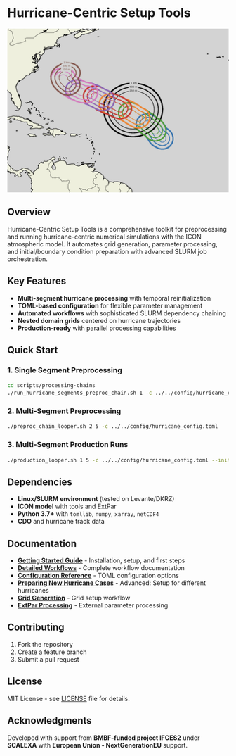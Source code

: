 # Hurricane-Centric Setup Tools

![Hurricane Simulation](docs/images/hurri.jpg)

## Overview

Hurricane-Centric Setup Tools is a comprehensive toolkit for preprocessing and running hurricane-centric numerical simulations with the ICON atmospheric model. It automates grid generation, parameter processing, and initial/boundary condition preparation with advanced SLURM job orchestration.

## Key Features

- **Multi-segment hurricane processing** with temporal reinitialization
- **TOML-based configuration** for flexible parameter management  
- **Automated workflows** with sophisticated SLURM dependency chaining
- **Nested domain grids** centered on hurricane trajectories
- **Production-ready** with parallel processing capabilities

## Quick Start

### 1. Single Segment Preprocessing
```bash
cd scripts/processing-chains
./run_hurricane_segments_preproc_chain.sh 1 -c ../../config/hurricane_config.toml
```

### 2. Multi-Segment Preprocessing
```bash
./preproc_chain_looper.sh 2 5 -c ../../config/hurricane_config.toml 
```

### 3. Multi-Segment Production Runs
```bash
./production_looper.sh 1 5 -c ../../config/hurricane_config.toml --initial
```

## Dependencies

- **Linux/SLURM environment** (tested on Levante/DKRZ)
- **ICON model** with tools and ExtPar
- **Python 3.7+** with `tomllib`, `numpy`, `xarray`, `netCDF4`
- **CDO** and hurricane track data

## Documentation

- **[Getting Started Guide](docs/getting_started.md)** - Installation, setup, and first steps
- **[Detailed Workflows](docs/detailed_workflows.md)** - Complete workflow documentation  
- **[Configuration Reference](docs/configuration_reference.md)** - TOML configuration options
- **[Preparing New Hurricane Cases](docs/preparing_new_hurricane_cases.md)** - Advanced: Setup for different hurricanes
- **[Grid Generation](docs/generate_grid_for_hurricane_segments.md)** - Grid setup workflow
- **[ExtPar Processing](docs/run_extpar_levante.md)** - External parameter processing

## Contributing

1. Fork the repository
2. Create a feature branch
3. Submit a pull request

## License

MIT License - see [LICENSE](LICENSE) file for details.

## Acknowledgments

Developed with support from **BMBF-funded project IFCES2** under **SCALEXA** with **European Union - NextGenerationEU** support.
